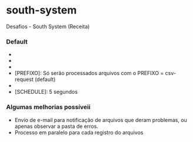 # south-system
Desafios - South System (Receita)

### Default
- [INPUT FILE]: {jar-path}/IRS/REQUEST/account
- [OUTPUT FILE]: {jar-path}/IRS/RESPONSE/account
- [ERROR FILE]: {jar-path}/IRS/ERROR/account
- [PREFIXO]: Só serão processados arquivos com o PREFIXO = csv-request (default)
- [SEPARATOR]: ;
- [SCHEDULE]: 5 segundos

### Algumas melhorias possíveii
- Envio de e-mail para notificação de arquivos que deram problemas, ou apenas observar a pasta de erros.
- Processo em paralelo para cada registro do arquivos

